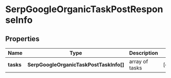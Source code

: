 # SerpGoogleOrganicTaskPostResponseInfo

## Properties

| Name | Type | Description | Notes |
|------------ | ------------- | ------------- | -------------|
**tasks** | **SerpGoogleOrganicTaskPostTaskInfo[]** | array of tasks |[optional]|